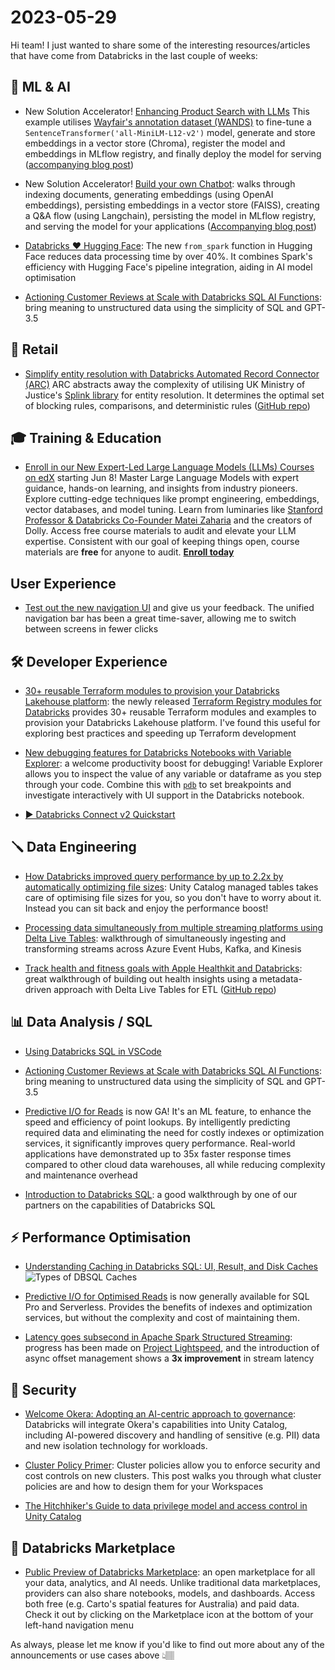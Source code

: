 # 2023-05-29

Hi team! I just wanted to share some of the interesting resources/articles that have come from Databricks in the last couple of weeks:

## 🧠 ML & AI

- New Solution Accelerator! [Enhancing Product Search with LLMs]() This example utilises [Wayfair's annotation dataset (WANDS)](https://www.aboutwayfair.com/careers/tech-blog/wayfair-releases-wands-the-largest-and-richest-publicly-available-dataset-for-e-commerce-product-search-relevance) to fine-tune a `SentenceTransformer('all-MiniLM-L12-v2')` model, generate and store embeddings in a vector store (Chroma), register the model and embeddings in MLflow registry, and finally deploy the model for serving ([accompanying blog post](https://www.databricks.com/blog/enhancing-product-search-large-language-models-llms.html))

- New Solution Accelerator! [Build your own Chatbot](https://d1r5llqwmkrl74.cloudfront.net/notebooks/RCG/diy-llm-qa-bot/index.html#diy-llm-qa-bot_1.html): walks through indexing documents, generating embeddings (using OpenAI embeddings), persisting embeddings in a vector store (FAISS), creating a Q&A flow (using Langchain), persisting the model in MLflow registry, and serving the model for your applications ([Accompanying blog post](https://www.databricks.com/blog/driving-large-language-model-revolution-customer-service-and-support))

- [Databricks ❤️ Hugging Face](https://www.databricks.com/blog/contributing-spark-loader-for-hugging-face-datasets): The new `from_spark` function in Hugging Face reduces data processing time by over 40%​​. It combines Spark's efficiency with Hugging Face's pipeline integration, aiding in AI model optimisation

- [Actioning Customer Reviews at Scale with Databricks SQL AI Functions](https://www.databricks.com/blog/actioning-customer-reviews-scale-databricks-sql-ai-functions): bring meaning to unstructured data using the simplicity of SQL and GPT-3.5

## 🛒 Retail

- [Simplify entity resolution with Databricks Automated Record Connector (ARC)](https://www.databricks.com/blog/improving-public-sector-decision-making-simple-automated-record-linking) ARC abstracts away the complexity of utilising UK Ministry of Justice's [Splink library](https://github.com/moj-analytical-services/splink) for entity resolution. It determines the optimal set of blocking rules, comparisons, and deterministic rules ([GitHub repo](https://github.com/databricks-industry-solutions/auto-data-linkage))

## 🎓 Training & Education

- [Enroll in our New Expert-Led Large Language Models (LLMs) Courses on edX](https://www.databricks.com/blog/enroll-our-new-expert-led-large-language-models-llms-courses-edx) starting Jun 8!  Master Large Language Models with expert guidance, hands-on learning, and insights from industry pioneers. Explore cutting-edge techniques like prompt engineering, embeddings, vector databases, and model tuning. Learn from luminaries like [Stanford Professor & Databricks Co-Founder Matei Zaharia](https://cs.stanford.edu/people/matei/) and the creators of Dolly. Access free course materials to audit and elevate your LLM expertise. Consistent with our goal of keeping things open, course materials are **free** for anyone to audit. **[Enroll today](https://www.edx.org/professional-certificate/databricks-large-language-models)**

## User Experience

- [Test out the new navigation UI](https://www.databricks.com/blog/find-what-you-seek-new-navigation-ui) and give us your feedback. The unified navigation bar has been a great time-saver, allowing me to switch between screens in fewer clicks

## 🛠️ Developer Experience

- [30+ reusable Terraform modules to provision your Databricks Lakehouse platform](https://www.databricks.com/blog/announcing-terraform-databricks-modules): the newly released [Terraform Registry modules for Databricks](https://registry.terraform.io/modules/databricks/examples/databricks/latest) provides 30+ reusable Terraform modules and examples to provision your Databricks Lakehouse platform. I've found this useful for exploring best practices and speeding up Terraform development

- [New debugging features for Databricks Notebooks with Variable Explorer](https://www.databricks.com/blog/new-debugging-features-databricks-notebooks-variable-explorer): a welcome productivity boost for debugging! Variable Explorer allows you to inspect the value of any variable or dataframe as you step through your code. Combine this with [`pdb`](https://docs.python.org/3/library/pdb.html) to set breakpoints and investigate interactively with UI support in the Databricks notebook.

- [▶️ Databricks Connect v2 Quickstart](https://www.youtube.com/watch?v=BIysxyh_lro)

## 🪛 Data Engineering

- [How Databricks improved query performance by up to 2.2x by automatically optimizing file sizes](https://www.databricks.com/blog/how-databricks-improved-query-performance): Unity Catalog managed tables takes care of optimising file sizes for you, so you don't have to worry about it. Instead you can sit back and enjoy the performance boost!

- [Processing data simultaneously from multiple streaming platforms using Delta Live Tables](https://www.databricks.com/blog/processing-data-simultaneously-multiple-streaming-platforms-using-delta-live-tables): walkthrough of simultaneously ingesting and transforming streams across Azure Event Hubs, Kafka, and Kinesis

- [Track health and fitness goals with Apple Healthkit and Databricks](https://www.databricks.com/blog/track-health-and-fitness-goals-apple-healthkit-and-databricks): great walkthrough of building out health insights using a metadata-driven approach with Delta Live Tables for ETL ([GitHub repo](https://github.com/jesusr-db/db-ahk))

## 📊 Data Analysis / SQL

- [Using Databricks SQL in VSCode](https://www.advancinganalytics.co.uk/blog/2023/4/12/using-databricks-sql-in-vscode)

- [Actioning Customer Reviews at Scale with Databricks SQL AI Functions](https://www.databricks.com/blog/actioning-customer-reviews-scale-databricks-sql-ai-functions): bring meaning to unstructured data using the simplicity of SQL and GPT-3.5

- [Predictive I/O for Reads](https://www.databricks.com/blog/announcing-general-availability-predictive-io-reads.html) is now GA! It's an ML feature, to enhance the speed and efficiency of point lookups. By intelligently predicting required data and eliminating the need for costly indexes or optimization services, it significantly improves query performance. Real-world applications have demonstrated up to 35x faster response times compared to other cloud data warehouses, all while reducing complexity and maintenance overhead

- [Introduction to Databricks SQL](https://www.advancinganalytics.co.uk/blog/2023/4/6/introduction-to-databricks-sql): a good walkthrough by one of our partners on the capabilities of Databricks SQL

## ⚡️ Performance Optimisation

- [Understanding Caching in Databricks SQL: UI, Result, and Disk Caches](https://www.databricks.com/blog/understanding-caching-databricks-sql-ui-result-and-disk-caches)
![Types of DBSQL Caches](https://cms.databricks.com/sites/default/files/inline-images/db-532-blog-img-1.png)

- [Predictive I/O for Optimised Reads](https://www.databricks.com/blog/announcing-general-availability-predictive-io-reads.html) is now generally available for SQL Pro and Serverless. Provides the benefits of indexes and optimization services, but without the complexity and cost of maintaining them.

- [Latency goes subsecond in Apache Spark Structured Streaming](https://www.databricks.com/blog/latency-goes-subsecond-apache-spark-structured-streaming): progress has been made on [Project Lightspeed](https://www.databricks.com/blog/2022/06/28/project-lightspeed-faster-and-simpler-stream-processing-with-apache-spark.html), and the introduction of async offset management shows a **3x improvement** in stream latency

## 🔐 Security

- [Welcome Okera: Adopting an AI-centric approach to governance](https://www.databricks.com/blog/welcome-okera-adopting-ai-centric-approach-governance): Databricks will integrate Okera's capabilities into Unity Catalog, including AI-powered discovery and handling of sensitive (e.g. PII) data and new isolation technology for workloads.

- [Cluster Policy Primer](https://www.databricks.com/blog/cluster-policy-onboarding-primer): Cluster policies allow you to enforce security and cost controls on new clusters. This post walks you through what cluster policies are and how to design them for your Workspaces

- [The Hitchhiker's Guide to data privilege model and access control in Unity Catalog](https://www.databricks.com/blog/hitchhikers-guide-data-privilege-model-and-access-control-unity-catalog)

## 🏪 Databricks Marketplace

- [Public Preview of Databricks Marketplace](https://www.databricks.com/blog/announcing-public-preview-databricks-marketplace): an open marketplace for all your data, analytics, and AI needs. Unlike traditional data marketplaces, providers can also share notebooks, models, and dashboards. Access both free (e.g. Carto's spatial features for Australia) and paid data. Check it out by clicking on the Marketplace icon at the bottom of your left-hand navigation menu


As always, please let me know if you'd like to find out more about any of the announcements or use cases above 👆🏽
